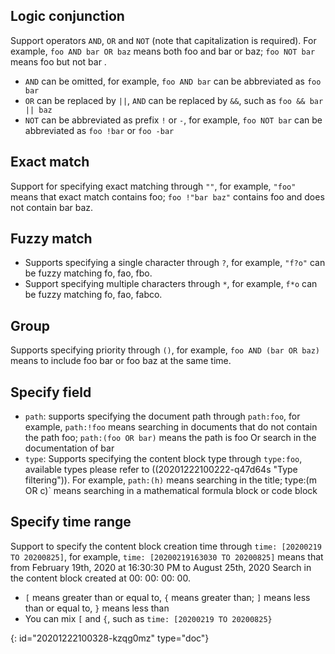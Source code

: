 ## Logic conjunction

Support operators `AND`, `OR` and `NOT` (note that capitalization is required). For example, `foo AND bar OR baz` means both foo and bar or baz; `foo NOT bar` means foo but not bar .

* `AND` can be omitted, for example, `foo AND bar` can be abbreviated as `foo bar`
* `OR` can be replaced by `||`, `AND` can be replaced by `&&`, such as `foo && bar || baz`
* `NOT` can be abbreviated as prefix `!` or `-`, for example, `foo NOT bar` can be abbreviated as `foo !bar` or `foo -bar`

## Exact match

Support for specifying exact matching through `""`, for example, `"foo"` means that exact match contains foo; `foo !"bar baz"` contains foo and does not contain bar baz.

## Fuzzy match

* Supports specifying a single character through `?`, for example, `"f?o"` can be fuzzy matching fo, fao, fbo.
* Support specifying multiple characters through `*`, for example, `f*o` can be fuzzy matching fo, fao, fabco.

## Group

Supports specifying priority through `()`, for example, `foo AND (bar OR baz)` means to include foo bar or foo baz at the same time.

## Specify field

* `path`: supports specifying the document path through `path:foo`, for example, `path:!foo` means searching in documents that do not contain the path foo; `path:(foo OR bar)` means the path is foo Or search in the documentation of bar
* `type`: Supports specifying the content block type through `type:foo`, available types please refer to ((20201222100222-q47d64s "Type filtering")). For example, `path:(h)` means searching in the title; type:(m OR c)` means searching in a mathematical formula block or code block

## Specify time range

Support to specify the content block creation time through `time: [20200219 TO 20200825]`, for example, `time: [20200219163030 TO 20200825]` means that from February 19th, 2020 at 16:30:30 PM to August 25th, 2020 Search in the content block created at 00: 00: 00: 00.

* `[` means greater than or equal to, `{` means greater than; `]` means less than or equal to, `}` means less than
* You can mix `[` and `{`, such as `time: [20200219 TO 20200825}`


{: id="20201222100328-kzqg0mz" type="doc"}
